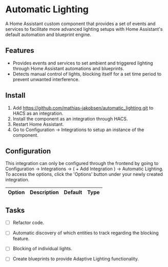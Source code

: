 # Automatic Lighting
A Home Assistant custom component that provides a set of events and services to facilitate more advanced lighting setups with Home Assistant's default automation and blueprint engine.

## Features
- Provides events and services to set ambient and triggered lighting through Home Assistant automations and blueprints.
- Detects manual control of lights, blocking itself for a set time period to prevent unwanted interference.

## Install
1. Add https://github.com/mathias-jakobsen/automatic_lighting.git to HACS as an integration.
2. Install the component as an integration through HACS.
3. Restart Home Assistant.
4. Go to Configuration -> Integrations to setup an instance of the component.

## Configuration
This integration can only be configured through the frontend by going to Configuration -> Integrations -> ( + Add Integration ) -> Automatic Lighting. To access the options, click the 'Options' button under your newly created integration.

| Option | Description | Default | Type |
| ------ | ----------- | ------- | ---- |

## Tasks
- [ ] Refactor code.
- [ ] Automatic discovery of which entities to track regarding the blocking feature.
- [ ] Blocking of individual lights.
- [ ] Create blueprints to provide Adaptive Lighting functionality.


